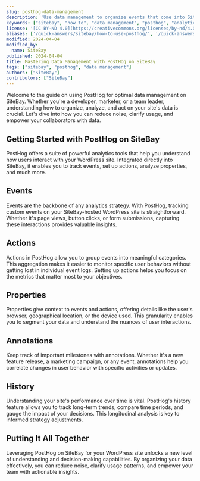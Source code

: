 ```yaml
---
slug: posthog-data-management
description: 'Use data management to organize events that come into SiteBay. Reduce noise, clarify usage, and help collaborators get the most value from your data. Events Actions Properties Annotations History Database'
keywords: ["sitebay", "how to", "data management", "posthog", "analytics"]
license: '[CC BY-ND 4.0](https://creativecommons.org/licenses/by-nd/4.0)'
aliases: ['/quick-answers/sitebay/how-to-use-posthog/', '/quick-answers/how-to-use-posthog/']
modified: 2024-04-04
modified_by:
  name: SiteBay
published: 2024-04-04
title: Mastering Data Management with PostHog on SiteBay
tags: ["sitebay", "posthog", "data management"]
authors: ["SiteBay"]
contributors: ["SiteBay"]
---
```


Welcome to the guide on using PostHog for optimal data management on SiteBay. Whether you're a developer, marketer, or a team leader, understanding how to organize, analyze, and act on your site's data is crucial. Let's dive into how you can reduce noise, clarify usage, and empower your collaborators with data.

## Getting Started with PostHog on SiteBay

PostHog offers a suite of powerful analytics tools that help you understand how users interact with your WordPress site. Integrated directly into SiteBay, it enables you to track events, set up actions, analyze properties, and much more.

## Events

Events are the backbone of any analytics strategy. With PostHog, tracking custom events on your SiteBay-hosted WordPress site is straightforward. Whether it's page views, button clicks, or form submissions, capturing these interactions provides valuable insights.

## Actions

Actions in PostHog allow you to group events into meaningful categories. This aggregation makes it easier to monitor specific user behaviors without getting lost in individual event logs. Setting up actions helps you focus on the metrics that matter most to your objectives.

## Properties

Properties give context to events and actions, offering details like the user's browser, geographical location, or the device used. This granularity enables you to segment your data and understand the nuances of user interactions.

## Annotations

Keep track of important milestones with annotations. Whether it's a new feature release, a marketing campaign, or any event, annotations help you correlate changes in user behavior with specific activities or updates.

## History

Understanding your site's performance over time is vital. PostHog's history feature allows you to track long-term trends, compare time periods, and gauge the impact of your decisions. This longitudinal analysis is key to informed strategy adjustments.

## Putting It All Together

Leveraging PostHog on SiteBay for your WordPress site unlocks a new level of understanding and decision-making capabilities. By organizing your data effectively, you can reduce noise, clarify usage patterns, and empower your team with actionable insights.